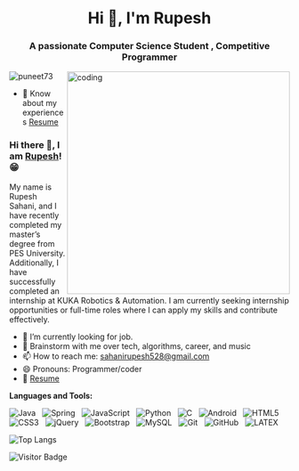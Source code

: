 <h1 align="center">Hi 👋, I'm Rupesh</h1>
<h3 align="center">A passionate Computer Science Student , Competitive Programmer</h3>

<img align = "right" alt="coding" width = "400" src = "https://user-images.githubusercontent.com/55389276/140866485-8fb1c876-9a8f-4d6a-98dc-08c4981eaf70.gif">
<p align="left"> <img src="https://komarev.com/ghpvc/?username=puneet73&label=Profile%20views&color=0e75b6&style=flat" alt="puneet73" /> </p>

- 📄 Know about my experiences [Resume](https://drive.google.com/file/d/1VKFShsV7lbJN3jWTVCj07JrAF9g-hAQF/view?usp=sharing)


### Hi there 👋, I am [Rupesh](https://rupesh528.github.io/portfolio/)! 😁


My name is Rupesh Sahani, and I have recently completed my master’s degree from PES University. Additionally, I have successfully completed an internship at KUKA Robotics & Automation. I am currently seeking internship opportunities or full-time roles where I can apply my skills and contribute effectively.


- 🔭 I’m currently looking for job.
- 💬 Brainstorm with me over tech, algorithms, career, and music 
- 📫 How to reach me: sahanirupesh528@gmail.com
- 😄 Pronouns: Programmer/coder
- 📝 [Resume](https://drive.google.com/file/d/1VKFShsV7lbJN3jWTVCj07JrAF9g-hAQF/view?usp=sharing)

**Languages and Tools:** 

![Java](https://img.shields.io/badge/-Java-black?logo=java&style=social)&nbsp;&nbsp;
![Spring](https://img.shields.io/badge/-Spring%20Framework-black?logo=spring&style=social)&nbsp;&nbsp;
![JavaScript](https://img.shields.io/badge/-JavaScript-black?logo=javascript&style=social)&nbsp;&nbsp;
![Python](https://img.shields.io/badge/-Python-black?logo=Python&style=social)&nbsp;&nbsp;
![C](https://img.shields.io/badge/-C-black?logo=c&style=social)&nbsp;&nbsp;
![Android](https://img.shields.io/badge/-Android-black?logo=android&style=social)&nbsp;&nbsp;
![HTML5](https://img.shields.io/badge/-HTML5-black?logo=html5&style=social)&nbsp;&nbsp;
![CSS3](https://img.shields.io/badge/-CSS3-black?logo=css3&style=social)&nbsp;&nbsp;
![jQuery](https://img.shields.io/badge/-jQuery-black?logo=jquery&style=social)&nbsp;&nbsp;
![Bootstrap](https://img.shields.io/badge/-Bootstrap-black?logo=bootstrap&style=social)&nbsp;&nbsp;
![MySQL](https://img.shields.io/badge/-MySQL-black?logo=mysql&style=social)&nbsp;&nbsp;
![Git](https://img.shields.io/badge/-Git-black?logo=git&style=social)&nbsp;&nbsp;
![GitHub](https://img.shields.io/badge/-GitHub-black?logo=github&style=social)&nbsp;&nbsp;
![LATEX](https://img.shields.io/badge/-LATEX-black?logo=latex&style=social)&nbsp;&nbsp;


![Top Langs](https://github-readme-stats.vercel.app/api/top-langs/?username=rusty-sj&hide=TeX&layout=compact)

![Visitor Badge](https://visitor-badge.laobi.icu/badge?page_id=rusty-sj.rusty-sj)
